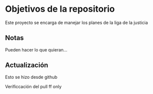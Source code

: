 # Objetivos de la repositorio

Este proyecto se encarga de manejar los planes de la liga de la justicia


## Notas
Pueden hacer lo que quieran...


## Actualización

Esto se hizo desde github


Verificcación del pull ff only
